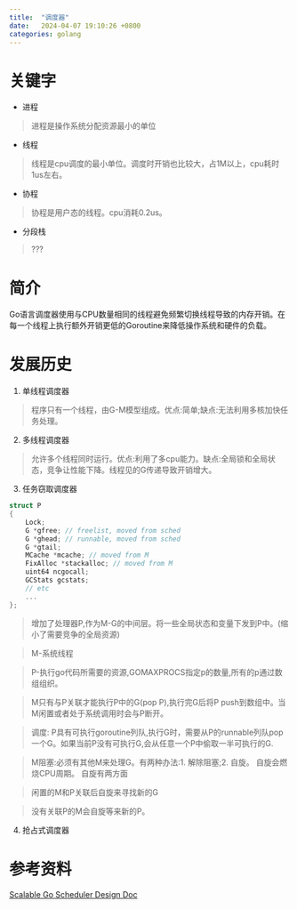 ```yaml
---
title:  "调度器"
date:   2024-04-07 19:10:26 +0800
categories: golang
---
```

# 关键字
* 进程
> 进程是操作系统分配资源最小的单位
* 线程
> 线程是cpu调度的最小单位。调度时开销也比较大，占1M以上，cpu耗时1us左右。
* 协程
> 协程是用户态的线程。cpu消耗0.2us。
* 分段栈
> ???

# 简介
Go语言调度器使用与CPU数量相同的线程避免频繁切换线程导致的内存开销。在每一个线程上执行额外开销更低的Goroutine来降低操作系统和硬件的负载。

# 发展历史
1. 单线程调度器
> 程序只有一个线程，由G-M模型组成。优点:简单;缺点:无法利用多核加快任务处理。
2. 多线程调度器
> 允许多个线程同时运行。优点:利用了多cpu能力。缺点:全局锁和全局状态，竞争让性能下降。线程见的G传递导致开销增大。
3. 任务窃取调度器
```c
struct P
{
    Lock;
    G *gfree; // freelist, moved from sched
    G *ghead; // runnable, moved from sched
    G *gtail;
    MCache *mcache; // moved from M
    FixAlloc *stackalloc; // moved from M
    uint64 ncgocall;
    GCStats gcstats;
    // etc
    ...
};
```
>增加了处理器P,作为M-G的中间层。将一些全局状态和变量下发到P中。(缩小了需要竞争的全局资源)

>M-系统线程

>P-执行go代码所需要的资源,GOMAXPROCS指定p的数量,所有的p通过数组组织。

>M只有与P关联才能执行P中的G(pop P),执行完G后将P push到数组中。当M闲置或者处于系统调用时会与P断开。

>调度: P具有可执行goroutine列队,执行G时，需要从P的runnable列队pop一个G。如果当前P没有可执行G,会从任意一个P中偷取一半可执行的G.

>M阻塞:必须有其他M来处理G。有两种办法:1. 解除阻塞;2. 自旋。
自旋会燃烧CPU周期。
自旋有两方面

>闲置的M和P关联后自旋来寻找新的G

>没有关联P的M会自旋等来新的P。

4. 抢占式调度器



# 参考资料
[Scalable Go Scheduler Design Doc
](https://docs.google.com/document/d/1TTj4T2JO42uD5ID9e89oa0sLKhJYD0Y_kqxDv3I3XMw/edit?pli=1#heading=h.mmq8lm48qfcw)